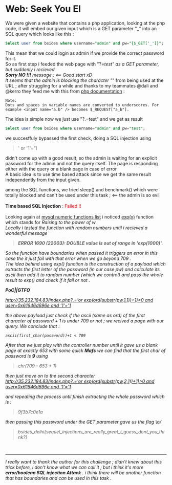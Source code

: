 # Web: Seek You El
We were given a website that contains a php application, looking at the php code, it will embed our given input which is a GET parameter "_" into an SQL query which looks like this :
```sql
Select user from bsides where username="admin" and pw="{$_GET['_']}";
```
This mean that we could login as admin if we provide the correct password for it.<br>
So as first step i feeded the web page with "?_=test" as a GET parameter, but suddenly i recieved <br> **Sorry NO !!!** message ; <== Good start xD <br>
It seems that the admin is blocking the character "_" from being used at the URL ; 
after struggling for a while and thanks to my teammates @dali  and @kerro they feed me with this from [php documentation](https://www.php.net/manual/en/language.variables.external.php) : <br>

```
Note:
Dots and spaces in variable names are converted to underscores. For example <input name="a.b" /> becomes $_REQUEST["a_b"]. 
```

The idea is simple now we just use "?.=test" and we get as result 
```sql
Select user from bsides where username="admin" and pw="test";
```

we succesffuly bypassed the first check, doing a SQL injection using 
 
>' or '1'='1

didn't come up with a good result, so the admin is waiting for an explicit password for the admin and not the query itself. The page is responding either with the query or a blank page in case of error<br>
A basic idea is to use time based attack since we get the same result independently from the input given. <br>

among the SQL functions, we tried sleep() and benchmark() which were totally blocked and can't be used under this task ; <== the admin is so evil <br><BR>
**Time based SQL Injection** : <font color="red" > Failed !! </font><BR><br>
Looking again at  [mysql numeric functions list](https://dev.mysql.com/doc/refman/8.0/en/numeric-functions.html)  i noticed <u>exp(x)</u> function which stands for <i>Raising to the power of w</u><br>
Locally i tested the function with random numbers until i recieved a wonderful message 
> **ERROR 1690 (22003): DOUBLE value is out of range in 'exp(1000)'**.

So the function have boundaries when passed it triggers an error in this case the it just fail with that error when we go beyond 709 .<br>
The idea behind using exp() function is the construction  of a payload which extracts the first letter of the password (in our case pw) and calculate its ascii then add it to random number (which we control) and pass the whole result to exp() and check if it fail or not .<br>

**PoC||GTFO**

[http://35.232.184.83/index.php?.='or exp(ord(substr(pw,1,1))+1)>0 and user=0x61646d696e and '1'='1]()

the above payload just check if the ascii (same as ord) of the first character of password + 1 is under 709 or not ; we recived a page with our query. We conclude that : <br>
```
ascii(first_char(password))+1 < 709
```
After that we just play with the controller number until it gave us a blank page at exactly 653
with some quick **Mafs** we can find that the first char of password is **9** using <br>
> chr(709 - 653 + 1)

then just move on to the second character <br>
[http://35.232.184.83/index.php?.='or exp(ord(substr(pw,2,1))+1)>0 and user=0x61646d696e and '1'='1]()

and repeating the process until finish extracting the whole password which is :
>9f3b7c0e1a

then passing this password under the GET parameter gave us the flag \o/

>bsides_delhi{sequel_injections_are_really_great_i_guess_dont_you_think?}
<br>

---

I really want to thank the author for this challenge ; didn't knew about this trick before, i don't know what we can call it ; but i think it's more **error/boolean SQL injection Attack** .
i think there will be another function that has boundaries and can be used in this task .

